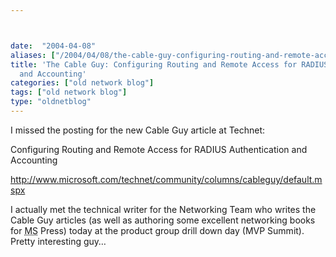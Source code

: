 ```yaml
---



date:  "2004-04-08"
aliases: ["/2004/04/08/the-cable-guy-configuring-routing-and-remote-access-for-radius-authentication-and-accounting/"]
title: 'The Cable Guy: Configuring Routing and Remote Access for RADIUS Authentication
  and Accounting'
categories: ["old network blog"]
tags: ["old network blog"]
type: "oldnetblog"
---
```

I missed the posting for the new Cable Guy article at Technet: 


Configuring Routing and Remote Access for RADIUS Authentication and Accounting


<a href="http://www.microsoft.com/technet/community/columns/cableguy/default.mspx"> http://www.microsoft.com/technet/community/columns/cableguy/default.mspx</a> 


I actually met the technical writer for the Networking Team who writes the Cable Guy articles (as well as authoring some excellent networking books for <acronym title="Microsoft">MS</acronym> Press) today at the product group drill down day (MVP Summit).  Pretty interesting guy&#8230;


